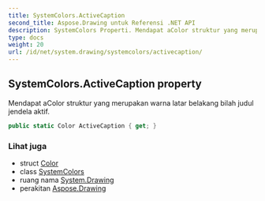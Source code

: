 ```yaml
---
title: SystemColors.ActiveCaption
second_title: Aspose.Drawing untuk Referensi .NET API
description: SystemColors Properti. Mendapat aColor struktur yang merupakan warna latar belakang bilah judul jendela aktif.
type: docs
weight: 20
url: /id/net/system.drawing/systemcolors/activecaption/
---
```

## SystemColors.ActiveCaption property

Mendapat aColor struktur yang merupakan warna latar belakang bilah judul jendela aktif.

```csharp
public static Color ActiveCaption { get; }
```

### Lihat juga

* struct [Color](../../color/)
* class [SystemColors](../)
* ruang nama [System.Drawing](../../systemcolors/)
* perakitan [Aspose.Drawing](../../../)


